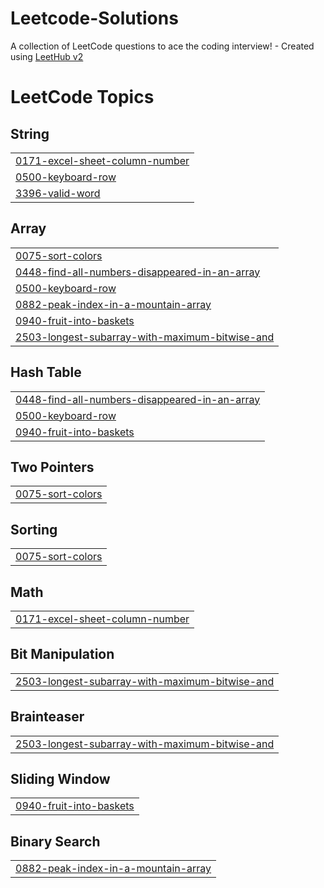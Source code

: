# Leetcode-Solutions
A collection of LeetCode questions to ace the coding interview! - Created using [LeetHub v2](https://github.com/arunbhardwaj/LeetHub-2.0)

<!---LeetCode Topics Start-->
# LeetCode Topics
## String
|  |
| ------- |
| [0171-excel-sheet-column-number](https://github.com/praveen4604/Leetcode-Solutions/tree/master/0171-excel-sheet-column-number) |
| [0500-keyboard-row](https://github.com/praveen4604/Leetcode-Solutions/tree/master/0500-keyboard-row) |
| [3396-valid-word](https://github.com/praveen4604/Leetcode-Solutions/tree/master/3396-valid-word) |
## Array
|  |
| ------- |
| [0075-sort-colors](https://github.com/praveen4604/Leetcode-Solutions/tree/master/0075-sort-colors) |
| [0448-find-all-numbers-disappeared-in-an-array](https://github.com/praveen4604/Leetcode-Solutions/tree/master/0448-find-all-numbers-disappeared-in-an-array) |
| [0500-keyboard-row](https://github.com/praveen4604/Leetcode-Solutions/tree/master/0500-keyboard-row) |
| [0882-peak-index-in-a-mountain-array](https://github.com/praveen4604/Leetcode-Solutions/tree/master/0882-peak-index-in-a-mountain-array) |
| [0940-fruit-into-baskets](https://github.com/praveen4604/Leetcode-Solutions/tree/master/0940-fruit-into-baskets) |
| [2503-longest-subarray-with-maximum-bitwise-and](https://github.com/praveen4604/Leetcode-Solutions/tree/master/2503-longest-subarray-with-maximum-bitwise-and) |
## Hash Table
|  |
| ------- |
| [0448-find-all-numbers-disappeared-in-an-array](https://github.com/praveen4604/Leetcode-Solutions/tree/master/0448-find-all-numbers-disappeared-in-an-array) |
| [0500-keyboard-row](https://github.com/praveen4604/Leetcode-Solutions/tree/master/0500-keyboard-row) |
| [0940-fruit-into-baskets](https://github.com/praveen4604/Leetcode-Solutions/tree/master/0940-fruit-into-baskets) |
## Two Pointers
|  |
| ------- |
| [0075-sort-colors](https://github.com/praveen4604/Leetcode-Solutions/tree/master/0075-sort-colors) |
## Sorting
|  |
| ------- |
| [0075-sort-colors](https://github.com/praveen4604/Leetcode-Solutions/tree/master/0075-sort-colors) |
## Math
|  |
| ------- |
| [0171-excel-sheet-column-number](https://github.com/praveen4604/Leetcode-Solutions/tree/master/0171-excel-sheet-column-number) |
## Bit Manipulation
|  |
| ------- |
| [2503-longest-subarray-with-maximum-bitwise-and](https://github.com/praveen4604/Leetcode-Solutions/tree/master/2503-longest-subarray-with-maximum-bitwise-and) |
## Brainteaser
|  |
| ------- |
| [2503-longest-subarray-with-maximum-bitwise-and](https://github.com/praveen4604/Leetcode-Solutions/tree/master/2503-longest-subarray-with-maximum-bitwise-and) |
## Sliding Window
|  |
| ------- |
| [0940-fruit-into-baskets](https://github.com/praveen4604/Leetcode-Solutions/tree/master/0940-fruit-into-baskets) |
## Binary Search
|  |
| ------- |
| [0882-peak-index-in-a-mountain-array](https://github.com/praveen4604/Leetcode-Solutions/tree/master/0882-peak-index-in-a-mountain-array) |
<!---LeetCode Topics End-->